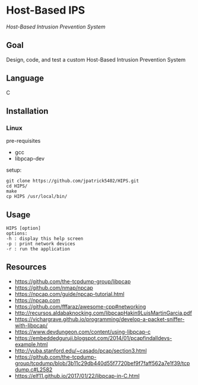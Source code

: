 # Host-Based IPS
_Host-Based Intrusion Prevention System_

## Goal
Design, code, and test a custom Host-Based Intrusion Prevention System

## Language
C

## Installation
### Linux
pre-requisites
- gcc
- libpcap-dev


setup:
```
git clone https://github.com/jpatrick5402/HIPS.git
cd HIPS/
make
cp HIPS /usr/local/bin/
```


## Usage
```
HIPS [option]
options:
-h : display this help screen
-p : print network devices
-r : run the application
```


## Resources
- https://github.com/the-tcpdump-group/libpcap
- https://github.com/nmap/npcap
- https://npcap.com/guide/npcap-tutorial.html
- https://npcap.com
- https://github.com/fffaraz/awesome-cpp#networking
- http://recursos.aldabaknocking.com/libpcapHakin9LuisMartinGarcia.pdf
- https://vichargrave.github.io/programming/develop-a-packet-sniffer-with-libpcap/
- https://www.devdungeon.com/content/using-libpcap-c
- https://embeddedguruji.blogspot.com/2014/01/pcapfindalldevs-example.html
- http://yuba.stanford.edu/~casado/pcap/section3.html
- https://github.com/the-tcpdump-group/tcpdump/blob/3b11c29db440d55f7720bef9f7faff562a7e1f39/tcpdump.c#L2582
- https://elf11.github.io/2017/01/22/libpcap-in-C.html
